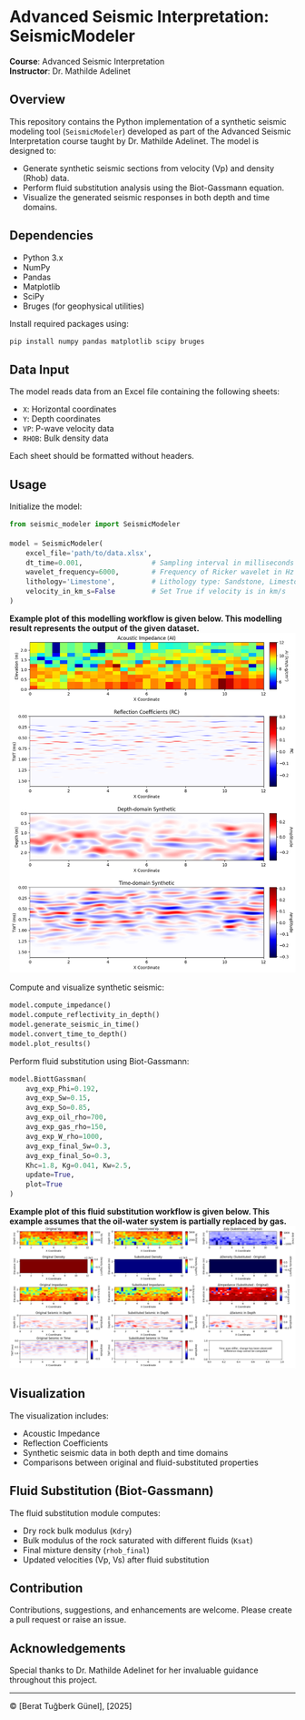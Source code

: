 # Advanced Seismic Interpretation: SeismicModeler

**Course**: Advanced Seismic Interpretation  
**Instructor**: Dr. Mathilde Adelinet  

## Overview

This repository contains the Python implementation of a synthetic seismic modeling tool (`SeismicModeler`) developed as part of the Advanced Seismic Interpretation course taught by Dr. Mathilde Adelinet. The model is designed to:

- Generate synthetic seismic sections from velocity (Vp) and density (Rhob) data.
- Perform fluid substitution analysis using the Biot-Gassmann equation.
- Visualize the generated seismic responses in both depth and time domains.

## Dependencies

- Python 3.x
- NumPy
- Pandas
- Matplotlib
- SciPy
- Bruges (for geophysical utilities)

Install required packages using:

```bash
pip install numpy pandas matplotlib scipy bruges
```

## Data Input

The model reads data from an Excel file containing the following sheets:

- `X`: Horizontal coordinates
- `Y`: Depth coordinates
- `VP`: P-wave velocity data
- `RHOB`: Bulk density data

Each sheet should be formatted without headers.

## Usage

Initialize the model:

```python
from seismic_modeler import SeismicModeler

model = SeismicModeler(
    excel_file='path/to/data.xlsx',
    dt_time=0.001,                 # Sampling interval in milliseconds
    wavelet_frequency=6000,        # Frequency of Ricker wavelet in Hz
    lithology='Limestone',         # Lithology type: Sandstone, Limestone, Dolomite
    velocity_in_km_s=False         # Set True if velocity is in km/s
)
```

**Example plot of this modelling workflow is given below. This modelling result represents the output of the given dataset.**
![Modelling Result](initial.png)

Compute and visualize synthetic seismic:

```python
model.compute_impedance()
model.compute_reflectivity_in_depth()
model.generate_seismic_in_time()
model.convert_time_to_depth()
model.plot_results()
```

Perform fluid substitution using Biot-Gassmann:

```python
model.BiottGassman(
    avg_exp_Phi=0.192,
    avg_exp_Sw=0.15,
    avg_exp_So=0.85,
    avg_exp_oil_rho=700,
    avg_exp_gas_rho=150,
    avg_exp_W_rho=1000,
    avg_exp_final_Sw=0.3,
    avg_exp_final_So=0.3,
    Khc=1.8, Kg=0.041, Kw=2.5,
    update=True,
    plot=True
)
```

**Example plot of this fluid substitution workflow is given below. This example assumes that the oil-water system is partially replaced by gas.**
![Comparison Result](comparison.png)

## Visualization

The visualization includes:

- Acoustic Impedance
- Reflection Coefficients
- Synthetic seismic data in both depth and time domains
- Comparisons between original and fluid-substituted properties

## Fluid Substitution (Biot-Gassmann)

The fluid substitution module computes:

- Dry rock bulk modulus (`Kdry`)
- Bulk modulus of the rock saturated with different fluids (`Ksat`)
- Final mixture density (`rhob_final`)
- Updated velocities (Vp, Vs) after fluid substitution

## Contribution

Contributions, suggestions, and enhancements are welcome. Please create a pull request or raise an issue.

## Acknowledgements

Special thanks to Dr. Mathilde Adelinet for her invaluable guidance throughout this project.

---

© [Berat Tuğberk Günel], [2025]

